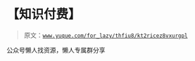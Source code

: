 # 【知识付费】

> 原文：[`www.yuque.com/for_lazy/thfiu8/kt2ricez8vxurgpl`](https://www.yuque.com/for_lazy/thfiu8/kt2ricez8vxurgpl)

<ne-p id="u4fe4b0f0" data-lake-id="u4fe4b0f0"><ne-text id="u3ddae1a1">公众号懒人找资源，懒人专属群分享</ne-text></ne-p>